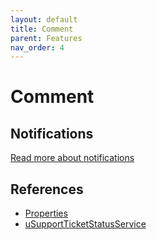```yaml
---
layout: default
title: Comment
parent: Features
nav_order: 4
---
```


# Comment

## Notifications
[Read more about notifications](/docs/extend.html#extend)

## References
- [Properties](/docs/references/tables.html#usupportticketcomment)
- [uSupportTicketStatusService](/docs/references/tables.html#usupportticketcomment)